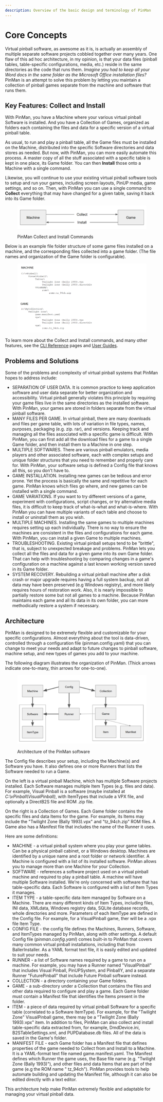 ```yaml
---
description: Overview of the basic design and terminology of PinMan
---
```


# Core Concepts

Virtual pinball software, as awesome as it is, is actually an assembly of multiple separate software projects cobbled together over many years. One flaw of this ad hoc architecture, in my opinion, is that your data files (pinball tables, table-specific configurations, media, etc.) reside in the same directories as the code that runs them. _Imagine you had to keep all your Word docs in the same folder as the Microsoft Office installation files?_ PinMan is an attempt to solve this problem by letting you maintain a collection of pinball games separate from the machine and software that runs them.

## Key Features: Collect and Install

With PinMan, you have a Machine where your various virtual pinball Software is installed. And you have a Collection of Games, organized as folders each containing the files and data for a specific version of a virtual pinball table.&#x20;

As usual, to run and play a pinball table, all the Game files must be installed on the Machine, distributed into the specific Software directories and data stores as needed. But now, with PinMan, you can more easily automate this process. A master copy of all the stuff associated with a specific table is kept in one place, its Game folder. You can then **Install** those onto a Machine with a single command.

Likewise, you will continue to use your existing virtual pinball software tools to setup and run your games, including screen layouts, PinUP media, game settings, and so on. Then, with PinMan you can use a single command to **Collect** everything that may have changed for a given table, saving it back into its Game folder.

<figure><img src=".gitbook/assets/collect-install.png" alt=""><figcaption><p>PinMan Collect and Install Commands</p></figcaption></figure>

Below is an example file folder structure of some game files installed on a machine, and the corresponding files collected into a game folder. (The file names and organization of the Game folder is configurable).

<figure><img src=".gitbook/assets/folder files.png" alt=""><figcaption></figcaption></figure>

&#x20;

To learn more about the Collect and Install commands, and many other features, see the [CLI Reference](reference/cli-reference/) pages and [User Guides](broken-reference).

## Problems and Solutions

Some of the problems and complexity of virtual pinball systems that PinMan hopes to address include:

* SEPARATION OF USER DATA. It is common practice to keep application software and user data separate for better organization and accessibility. Virtual pinball generally violates this principle by requiring your game files live in the same directories as the installed software. With PinMan, your games are stored in folders separate from the virtual pinball software.
* MANY FILES PER GAME. In virtual pinball, there are many downloads and files per game table, with lots of variation in file types, names, purposes, packaging (e.g. zip. rar), and versions. Keeping track and managing all the files associated with a specific game is difficult. With PinMan, you can first add all the download files for a game to a single Game folder, and then install them to a Machine in one step.&#x20;
* MULTIPLE SOFTWARES. There are various pinball emulators, media players and other associated software, each with complex setups and unique folder structures that you need to remember and properly care for. With PinMan, your software setup is defined a Config file that knows all this, so you don't have to.&#x20;
* GAME INSTALLATION. Installing new games can be tedious and error prone. Yet the process is basically the same and repetitive for each game. PinMan knows which files go where, and new games can be installed with a single command. &#x20;
* GAME VARIATIONS. If you want to try different versions of a game, experiment with configurations, script changes, or try alternative media files, it is difficult to keep track of what-is-what and what-is-where. With PinMan you can have multiple variants of each table and choose to install or uninstall them as you wish.
* MULTIPLE MACHINES. Installing the same games to multiple machines requires setting up each individually. There is no way to ensure the machines are consistent in the files and configurations for each game. With PinMan, you can install a given Game to multiple machines.
* TROUBLESHOOTING. Existing virtual pinball setups tend to be "brittle", that is, subject to unexpected breakage and problems. PinMan lets you collect all the files and data for a given game into its own Game folder. That can help with troubleshooting by comparing changes in a game's configuration on a machine against a last known working version saved in its Game folder.
* SYSTEM RECOVERY. Rebuilding a virtual pinball machine after a disk crash or major upgrade requires having a full system backup, not all data may have been preserved (e.g Windows registry), and more likely requires hours of restoration work. Also, it is nearly impossible to partially restore some but not all games to a machine. Because PinMan maintains each game and all its data in its own folder, you can more methodically restore a system if necessary.

## Architecture

PinMan is designed to be extremely flexible and customizable for your specific configurations. Almost everything about the tool is data-driven, controlled through a configuration file (pinman.config.yaml) that you can change to meet your needs and adapt to future changes to pinball software, machine setup, and new types of games you add to your machine.

The following diagram illustrates the organization of PinMan. (Thick arrows indicate one-to-many, thin arrows for one-to-one).&#x20;

<figure><img src=".gitbook/assets/objects-diagram 3.png" alt=""><figcaption><p>Architecture of the PinMan software</p></figcaption></figure>

The Config file describes your setup, including the Machine(s) and Software you have. It also defines one or more Runners that lists the Software needed to run a Game.&#x20;

On the left is a virtual pinball Machine, which has multiple Software projects installed. Each Software manages multiple Item Types (e.g. files and data). For example, Visual Pinball is a software (maybe installed at _C:\vPinball\VisualPinball)_, with ItemTypes that include a VPX file, and optionally a DirectB2S file and ROM .zip file.

On the right is a Collection of Games. Each Game folder contains the specific files and data Items for the game. For example, its Items may include the "Twilight Zone (Bally 1993).vpx" and "tz\_94ch.zip" ROM files. A Game also has a Manifest file that includes the name of the Runner it uses.&#x20;

Here are some definitions:&#x20;

* MACHINE - a virtual pinball system where you play your game tables. Can be a physical pinball cabinet, or a Windows desktop. Machines are identified by a unique name and a root folder or network identifier. A Machine is configured with a list of its installed software. PinMan allows you to manage more than one Machine for your Collection.
* SOFTWARE - references a software project used on a virtual pinball machine and required to play a pinball table. A machine will have multiple Software installed. We're only concerned with software that has table-specific data. Each Software is configured with a list of Item Types it manages.
* ITEM TYPE - a table-specific data item managed by Software on a Machine. There are many different kinds of Item Types, including files, INI data, XMLdata, Windows registry data, SQLite database records, whole directories and more. Parameters of each ItemType are defined in the Config file. For example, for a VisualPinball game, ther will be a .vpx file Item Type.
* CONFIG FILE - the config file defines the Machines, Runners, Software, and ItemTypes managed by PinMan, along with other settings. A default Config file (_pinman.config.yaml_) comes built-in to PinMan that covers many common virtual pinball installations, including that from BallerInstaller. As a YAML format text file, it is easily edited and updated to suit your needs.
* RUNNER - a list of Software names required by a game to run on a machine. For example, you may have a Runner named "VisualPinball" that includes Visual Pinball, PinUPSystem, and PinballY, and a separate Runner "FuturePinball" that include Future Pinball software instead.
* COLLECTION - a directory containing your Game folders.&#x20;
* GAME - a sub-directory under a Collection that contains the files and other data required to configure and play a game. Each Game folder must contain a Manifest file that identifies the Items present in the folder.
* ITEM - a piece of data required by virtual pinball Software for a specific table (correlated to a Software ItemType). For example, for the "Twilight Zone" VisualPinball game, there may be a  "Twilight Zone (Bally 1993).vpx" item. In addition to files, PinMan can also collect and install table-specific data extracted from, for example, DmdDevice.ini, B2STableSettings.xml, and PUPDatabase.db files. All of the data is saved in the Game's folder.&#x20;
* MANIFEST FILE - each Game folder has a Manifest file that defines properties of the game needed to Collect from and Install to a Machine. It is a YAML-format text file named game.manifest.yaml. The Manifest defines which Runner the game uses, the Base file name (e.g. "Twilight Zone (Bally 1993)"), and other files and data Items that are part of the game (e.g the ROM name " tz\_94ch"). PinMan provides tools to help automate building and updating the Manifest file, although it can also be edited directly with a text editor.&#x20;

This architecture help make PinMan extremely flexible and adaptable for managing your virtual pinball data.&#x20;
